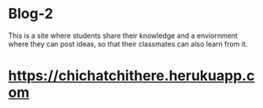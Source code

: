 # Blog-2
This is a site where students share their knowledge and a enviornment where they can post ideas, so that their classmates can also learn from it.
# https://chichatchithere.herukuapp.com
